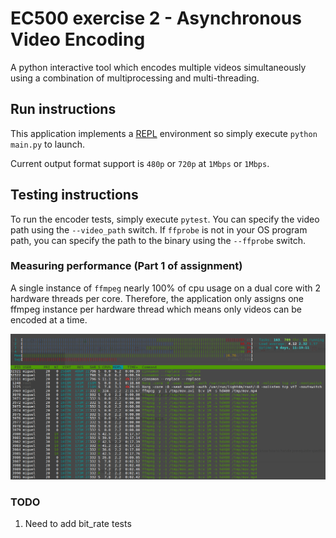 # EC500 exercise 2 - Asynchronous Video Encoding
A python interactive tool which encodes multiple videos 
simultaneously using a combination of multiprocessing and
multi-threading.


## Run instructions
This application implements a [REPL](https://en.wikipedia.org/wiki/Read%E2%80%93eval%E2%80%93print_loop) environment
so simply execute `python main.py` to launch.

Current output format support is `480p` or `720p` at `1Mbps` or `1Mbps`.

## Testing instructions
To run the encoder tests, simply execute `pytest`. You can specify the video path using the `--video_path` switch.
If `ffprobe` is not in your OS program path, you can specify the path to the binary using the `--ffprobe` switch.

### Measuring performance (Part 1 of assignment)
A single instance of `ffmpeg` nearly 100% of cpu usage on a dual core with 2 hardware threads per core.
Therefore, the application only assigns one ffmpeg instance per hardware thread which means only
videos can be encoded at a time.

![htop output](media/htop_output.png "htop output")

### TODO
1. Need to add bit_rate tests